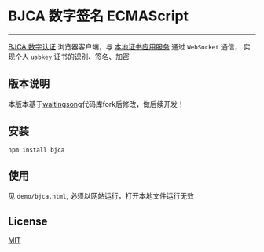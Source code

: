 # BJCA 数字签名 ECMAScript
----
[BJCA 数字认证](http://www.bjca.org.cn/) 浏览器客户端，与 [本地证书应用服务](http://download.bjca.org.cn/download/yzt/BJCA_client.exe) 通过 `WebSocket` 通信，
实现个人 `usbkey` 证书的识别、签名、加密

## 版本说明
本版本基于[waitingsong](https://github.com/waitingsong/bjca.js)代码库fork后修改，做后续开发！


## 安装
`npm install bjca`


## 使用
见 `demo/bjca.html`, 必须以网站运行，打开本地文件运行无效



## License
[MIT](LICENSE)